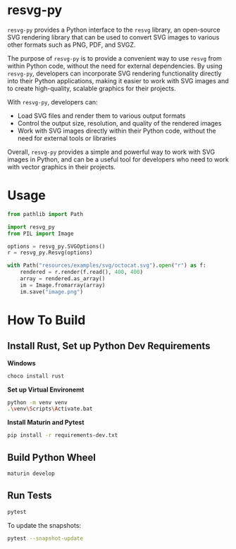 # resvg-py

`resvg-py` provides a Python interface to the `resvg` library, an open-source SVG rendering library that can be used to convert SVG images to various other formats such as PNG, PDF, and SVGZ.

The purpose of `resvg-py` is to provide a convenient way to use `resvg` from within Python code, without the need for external dependencies.  By using `resvg-py`, developers can incorporate SVG rendering functionality directly into their Python applications, making it easier to work with SVG images and to create high-quality, scalable graphics for their projects.

With `resvg-py`, developers can:

* Load SVG files and render them to various output formats
* Control the output size, resolution, and quality of the rendered images
* Work with SVG images directly within their Python code, without the need for external tools or libraries

Overall, `resvg-py` provides a simple and powerful way to work with SVG images in Python, and can be a useful tool for developers who need to work with vector graphics in their projects.


# Usage

```python
from pathlib import Path

import resvg_py
from PIL import Image

options = resvg_py.SVGOptions()
r = resvg_py.Resvg(options)

with Path("resources/examples/svg/octocat.svg").open("r") as f:
    rendered = r.render(f.read(), 400, 400)
    array = rendered.as_array()
    im = Image.fromarray(array)
    im.save("image.png")

```

# How To Build

## Install Rust, Set up Python Dev Requirements

**Windows**

```sh
choco install rust
```

**Set up Virtual Environemt**

```sh
python -m venv venv
.\venv\Scripts\Activate.bat
```

**Install Maturin and Pytest**

```sh
pip install -r requirements-dev.txt
```

## Build Python Wheel

```sh
maturin develop
```

## Run Tests

```sh
pytest
```

To update the snapshots:

```sh
pytest --snapshot-update
```
